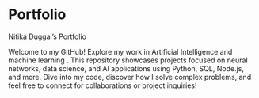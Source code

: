 # Portfolio

Nitika Duggal’s Portfolio

Welcome to my GitHub! Explore my work in Artificial Intelligence and machine learning  . This repository showcases projects focused on neural networks, data science, and AI applications using Python, SQL, Node.js, and more. Dive into my code, discover how I solve complex problems, and feel free to connect for collaborations or project inquiries!
